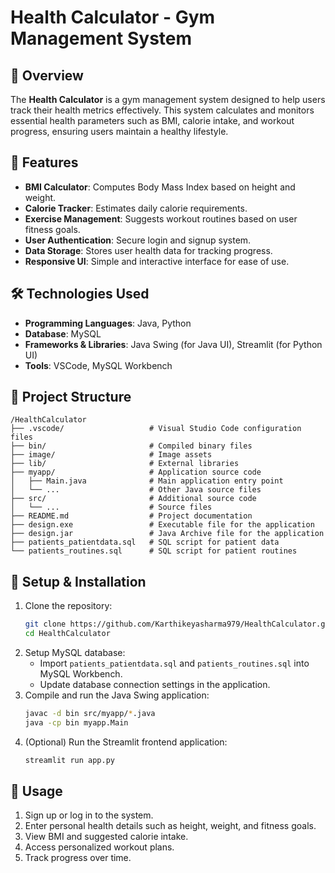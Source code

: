 # Health Calculator - Gym Management System

## 📌 Overview
The **Health Calculator** is a gym management system designed to help users track their health metrics effectively. This system calculates and monitors essential health parameters such as BMI, calorie intake, and workout progress, ensuring users maintain a healthy lifestyle.

## 🚀 Features
- **BMI Calculator**: Computes Body Mass Index based on height and weight.
- **Calorie Tracker**: Estimates daily calorie requirements.
- **Exercise Management**: Suggests workout routines based on user fitness goals.
- **User Authentication**: Secure login and signup system.
- **Data Storage**: Stores user health data for tracking progress.
- **Responsive UI**: Simple and interactive interface for ease of use.

## 🛠️ Technologies Used
- **Programming Languages**: Java, Python
- **Database**: MySQL
- **Frameworks & Libraries**: Java Swing (for Java UI), Streamlit (for Python UI)
- **Tools**: VSCode, MySQL Workbench

## 📂 Project Structure
```
/HealthCalculator
├── .vscode/                   # Visual Studio Code configuration files
├── bin/                       # Compiled binary files
├── image/                     # Image assets
├── lib/                       # External libraries
├── myapp/                     # Application source code
│   ├── Main.java              # Main application entry point
│   └── ...                    # Other Java source files
├── src/                       # Additional source code
│   └── ...                    # Source files
├── README.md                  # Project documentation
├── design.exe                 # Executable file for the application
├── design.jar                 # Java Archive file for the application
├── patients_patientdata.sql   # SQL script for patient data
└── patients_routines.sql      # SQL script for patient routines
```

## 🔧 Setup & Installation
1. Clone the repository:
   ```sh
   git clone https://github.com/Karthikeyasharma979/HealthCalculator.git
   cd HealthCalculator
   ```
2. Setup MySQL database:
   - Import `patients_patientdata.sql` and `patients_routines.sql` into MySQL Workbench.
   - Update database connection settings in the application.
3. Compile and run the Java Swing application:
   ```sh
   javac -d bin src/myapp/*.java
   java -cp bin myapp.Main
   ```
4. (Optional) Run the Streamlit frontend application:
   ```sh
   streamlit run app.py
   ```

## 📌 Usage
1. Sign up or log in to the system.
2. Enter personal health details such as height, weight, and fitness goals.
3. View BMI and suggested calorie intake.
4. Access personalized workout plans.
5. Track progress over time.



